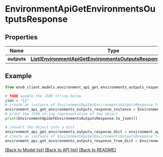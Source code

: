 # EnvironmentApiGetEnvironmentsOutputsResponse


## Properties

Name | Type | Description | Notes
------------ | ------------- | ------------- | -------------
**outputs** | [**List[EnvironmentApiGetEnvironmentsOutputsResponseOutputsInner]**](EnvironmentApiGetEnvironmentsOutputsResponseOutputsInner.md) |  | 

## Example

```python
from env0_client.models.environment_api_get_environments_outputs_response import EnvironmentApiGetEnvironmentsOutputsResponse

# TODO update the JSON string below
json = "{}"
# create an instance of EnvironmentApiGetEnvironmentsOutputsResponse from a JSON string
environment_api_get_environments_outputs_response_instance = EnvironmentApiGetEnvironmentsOutputsResponse.from_json(json)
# print the JSON string representation of the object
print(EnvironmentApiGetEnvironmentsOutputsResponse.to_json())

# convert the object into a dict
environment_api_get_environments_outputs_response_dict = environment_api_get_environments_outputs_response_instance.to_dict()
# create an instance of EnvironmentApiGetEnvironmentsOutputsResponse from a dict
environment_api_get_environments_outputs_response_from_dict = EnvironmentApiGetEnvironmentsOutputsResponse.from_dict(environment_api_get_environments_outputs_response_dict)
```
[[Back to Model list]](../README.md#documentation-for-models) [[Back to API list]](../README.md#documentation-for-api-endpoints) [[Back to README]](../README.md)



